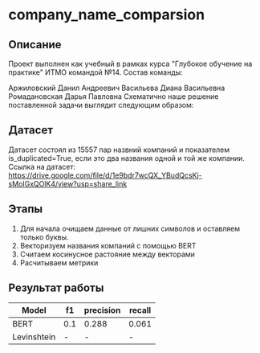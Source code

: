 # company_name_comparsion
## Описание
Проект выполнен как учебный в рамках курса "Глубокое обучение на практике" ИТМО командой №14. Состав команды:

Аржиловский Данил Андреевич
Васильева Диана Васильевна
Ромадановская Дарья Павловна
Схематично наше решение поставленной задачи выглядит следующим образом:

## Датасет
Датасет состоял из 15557 пар назвний компаний и показателем is_duplicated=True, если это два названия одной и той же компании.
Ссылка на датасет: https://drive.google.com/file/d/1e9bdr7wcQX_YBudQcsKj-sMoIGxQOlK4/view?usp=share_link

## Этапы 
1. Для начала очищаем данные от лишних символов и оставляем только буквы.
2. Векторизуем названия компаний с помощью BERT
3. Считаем косинусное растояние между векторами
4. Расчитываем метрики

## Результат работы
| Model  | f1 | precision | recall |
| ------------- | ------------- | ------------- | ------------- |
| BERT  | 0.1 | 0.288 | 0.061  |
| Levinshtein  | - | - | - |
